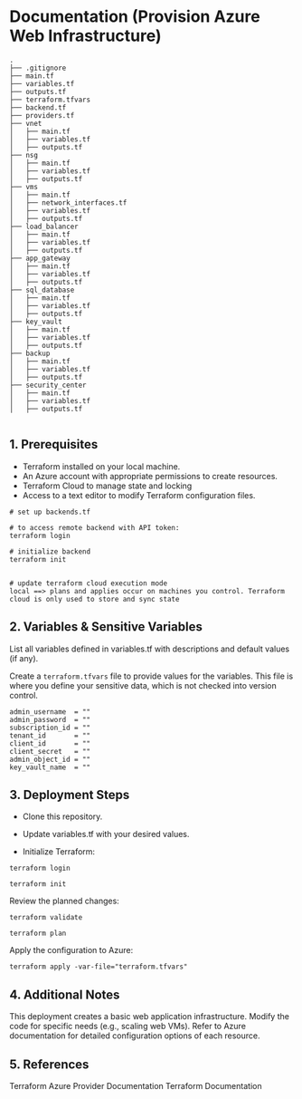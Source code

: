 # Documentation (Provision Azure Web Infrastructure)

```
.
├── .gitignore
├── main.tf
├── variables.tf
├── outputs.tf
├── terraform.tfvars
├── backend.tf
├── providers.tf
├── vnet
│   ├── main.tf
│   ├── variables.tf
│   ├── outputs.tf
├── nsg
│   ├── main.tf
│   ├── variables.tf
│   ├── outputs.tf
├── vms
│   ├── main.tf
│   ├── network_interfaces.tf
│   ├── variables.tf
│   ├── outputs.tf
├── load_balancer
│   ├── main.tf
│   ├── variables.tf
│   ├── outputs.tf
├── app_gateway
│   ├── main.tf
│   ├── variables.tf
│   ├── outputs.tf
├── sql_database
│   ├── main.tf
│   ├── variables.tf
│   ├── outputs.tf
├── key_vault
│   ├── main.tf
│   ├── variables.tf
│   ├── outputs.tf
├── backup
│   ├── main.tf
│   ├── variables.tf
│   ├── outputs.tf
├── security_center
│   ├── main.tf
│   ├── variables.tf
│   ├── outputs.tf


```


## 1. Prerequisites
- Terraform installed on your local machine.
- An Azure account with appropriate permissions to create resources.
- Terraform Cloud to manage state and locking
- Access to a text editor to modify Terraform configuration files.

```
# set up backends.tf

# to access remote backend with API token:
terraform login

# initialize backend
terraform init


# update terraform cloud execution mode
local ==> plans and applies occur on machines you control. Terraform cloud is only used to store and sync state
```

## 2. Variables & Sensitive Variables

List all variables defined in variables.tf with descriptions and default values (if any).

Create a `terraform.tfvars` file to provide values for the variables. This file is where you define your sensitive data, which is not checked into version control.

```
admin_username  = ""
admin_password  = ""
subscription_id = ""
tenant_id       = ""
client_id       = ""
client_secret   = ""
admin_object_id = ""
key_vault_name  = ""

```

## 3. Deployment Steps

- Clone this repository.

- Update variables.tf with your desired values.

- Initialize Terraform:

```
terraform login

terraform init
```

Review the planned changes:

```
terraform validate

terraform plan
```

Apply the configuration to Azure:

```
terraform apply -var-file="terraform.tfvars"
```

## 4. Additional Notes

This deployment creates a basic web application infrastructure.
Modify the code for specific needs (e.g., scaling web VMs).
Refer to Azure documentation for detailed configuration options of each resource.

## 5. References

Terraform Azure Provider Documentation
Terraform Documentation
